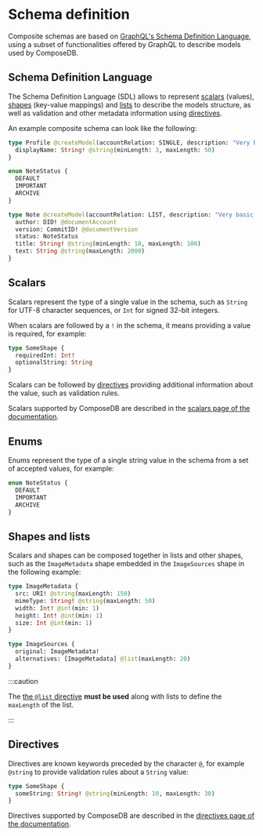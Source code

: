 # Schema definition

Composite schemas are based on
[GraphQL's Schema Definition Language](https://graphql.org/learn/schema/), using
a subset of functionalities offered by GraphQL to describe models used by
ComposeDB.

## Schema Definition Language

The Schema Definition Language (SDL) allows to represent [scalars](#scalars)
(values), [shapes](#shapes-and-lists) (key-value mappings) and
[lists](#shapes-and-lists) to describe the models structure, as well as
validation and other metadata information using [directives](#directives).

An example composite schema can look like the following:

```graphql
type Profile @createModel(accountRelation: SINGLE, description: "Very basic profile") {
  displayName: String! @string(minLength: 3, maxLength: 50)
}

enum NoteStatus {
  DEFAULT
  IMPORTANT
  ARCHIVE
}

type Note @createModel(accountRelation: LIST, description: "Very basic note") {
  author: DID! @documentAccount
  version: CommitID! @documentVersion
  status: NoteStatus
  title: String! @string(minLength: 10, maxLength: 100)
  text: String @string(maxLength: 2000)
}
```

## Scalars

Scalars represent the type of a single value in the schema, such as `String` for
UTF-8 character sequences, or `Int` for signed 32-bit integers.

When scalars are followed by a `!` in the schema, it means providing a value is
required, for example:

```graphql
type SomeShape {
  requiredInt: Int!
  optionalString: String
}
```

Scalars can be followed by [directives](#directives) providing additional
information about the value, such as validation rules.

Scalars supported by ComposeDB are described in the
[scalars page of the documentation](./scalars.md).

## Enums

Enums represent the type of a single string value in the schema from a set of
accepted values, for example:

```graphql
enum NoteStatus {
  DEFAULT
  IMPORTANT
  ARCHIVE
}
```

## Shapes and lists

Scalars and shapes can be composed together in lists and other shapes, such as
the `ImageMetadata` shape embedded in the `ImageSources` shape in the following
example:

```graphql
type ImageMetadata {
  src: URI! @string(maxLength: 150)
  mimeType: String! @string(maxLength: 50)
  width: Int! @int(min: 1)
  height: Int! @int(min: 1)
  size: Int @int(min: 1)
}

type ImageSources {
  original: ImageMetadata!
  alternatives: [ImageMetadata] @list(maxLength: 20)
}
```

:::caution

The [the `@list` directive](./directives.md#list) **must be used** along with
lists to define the `maxLength` of the list.

:::

## Directives

Directives are known keywords preceded by the character `@`, for example
`@string` to provide validation rules about a `String` value:

```graphql
type SomeShape {
  someString: String! @string(minLength: 10, maxLength: 30)
}
```

Directives supported by ComposeDB are described in the
[directives page of the documentation](./directives.md).

